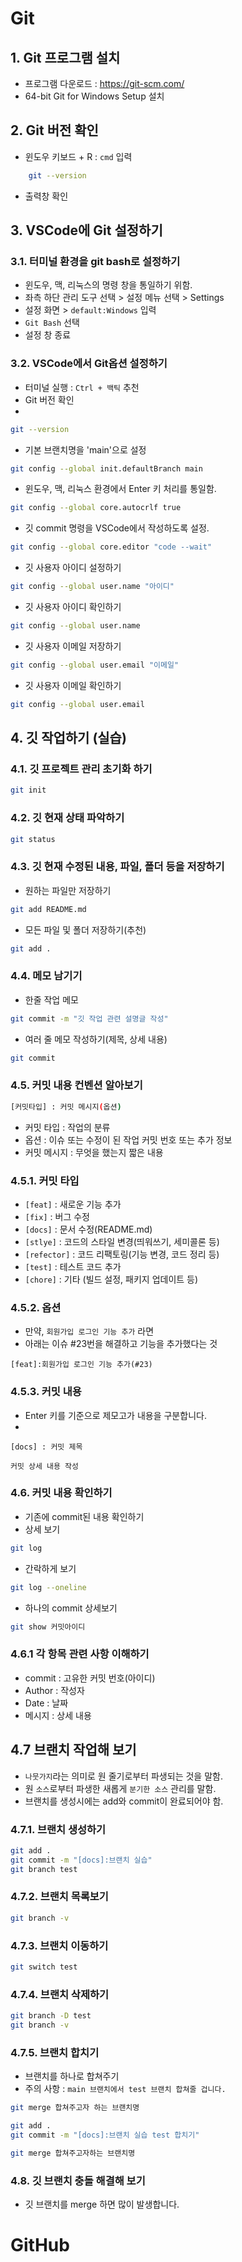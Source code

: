 <!-- 혼자서 작업하기(4/28 월) -->
# Git

## 1. Git 프로그램 설치
- 프로그램 다운로드 : https://git-scm.com/
- 64-bit Git for Windows Setup 설치

## 2. Git 버전 확인
- 윈도우 키보드 + R : `cmd` 입력

```bash
    git --version
```

- 출력창 확인

## 3. VSCode에 Git 설정하기

### 3.1. 터미널 환경을 git bash로 설정하기
- 윈도우, 맥, 리눅스의 명령 창을 통일하기 위함.
- 좌측 하단 관리 도구 선택 > 설정 메뉴 선택 > Settings
- 설정 화면 > `default:Windows` 입력
- `Git Bash` 선택
- 설정 창 종료

### 3.2. VSCode에서 Git옵션 설정하기
- 터미널 실행 : `Ctrl + 백틱` 추천
- Git 버전 확인
- 
``` bash
git --version
```

- 기본 브랜치명을 'main'으로 설정
``` bash
git config --global init.defaultBranch main
```
- 윈도우, 맥, 리눅스 환경에서 Enter 키 처리를 통일함.
``` bash
git config --global core.autocrlf true
```
- 깃 commit 명령을 VSCode에서 작성하도록 설정.
``` bash
git config --global core.editor "code --wait"
```
- 깃 사용자 아이디 설정하기
``` bash
git config --global user.name "아이디"
```
- 깃 사용자 아이디 확인하기
``` bash
git config --global user.name
```
- 깃 사용자 이메일 저장하기
``` bash
git config --global user.email "이메일"
```
- 깃 사용자 이메일 확인하기
``` bash
git config --global user.email
```

## 4. 깃 작업하기 (실습)
### 4.1. 깃 프로젝트 관리 초기화 하기
``` bash
git init
```

### 4.2. 깃 현재 상태 파악하기
``` bash
git status
```

### 4.3. 깃 현재 수정된 내용, 파일, 폴더 등을 저장하기
- 원하는 파일만 저장하기
``` bash
git add README.md
```
- 모든 파일 및 폴더 저장하기(추천)
``` bash
git add .
```

### 4.4. 메모 남기기
- 한줄 작업 메모
``` bash
git commit -m "깃 작업 관련 설명글 작성"
```
- 여러 줄 메모 작성하기(제목, 상세 내용)
``` bash
git commit
```

### 4.5. 커밋 내용 컨벤션 알아보기
``` bash
[커밋타입] : 커밋 메시지(옵션)
```

- 커밋 타입 : 작업의 분류
- 옵션 : 이슈 또는 수정이 된 작업 커밋 번호 또는 추가 정보
- 커밋 메시지 : 무엇을 했는지 짧은 내용

### 4.5.1. 커밋 타입
- `[feat]` : 새로운 기능 추가
- `[fix]` : 버그 수정
- `[docs]` : 문서 수정(README.md)
- `[stlye]` : 코드의 스타일 변경(띄워쓰기, 세미콜론 등)
- `[refector]` : 코드 리팩토링(기능 변경, 코드 정리 등)
- `[test]` : 테스트 코드 추가
- `[chore]` : 기타 (빌드 설정, 패키지 업데이트 등)

### 4.5.2. 옵션
- 만약, `회원가입 로그인 기능 추가` 라면
- 아래는 이슈 #23번을 해결하고 기능을 추가했다는 것
```
[feat]:회원가입 로그인 기능 추가(#23)

```

### 4.5.3. 커밋 내용
- Enter 키를 기준으로 제모고가 내용을 구분합니다.
- 
```
[docs] : 커밋 제목

커밋 상세 내용 작성
```

### 4.6. 커밋 내용 확인하기
- 기존에 commit된 내용 확인하기
- 상세 보기
``` bash
git log
```
- 간락하게 보기
``` bash
git log --oneline
```
- 하나의 commit 상세보기
``` bash
git show 커밋아이디
```

### 4.6.1 각 항목 관련 사항 이해하기
- commit : 고유한 커밋 번호(아이디)
- Author : 작성자
- Date : 날짜
- 메시지 : 상세 내용

## 4.7 브랜치 작업해 보기
- `나뭇가지`라는 의미로 원 줄기로부터 파생되는 것을 말함.
- 원 `소스`로부터 파생한 새롭게 `분기한 소스` 관리를 말함.
- 브랜치를 생성시에는 add와 commit이 완료되어야 함.

### 4.7.1. 브랜치 생성하기
``` bash
git add .
git commit -m "[docs]:브랜치 실습"
git branch test
```
### 4.7.2. 브랜치 목록보기
``` bash
git branch -v
```
### 4.7.3. 브랜치 이동하기
``` bash
git switch test
```
### 4.7.4. 브랜치 삭제하기
``` bash
git branch -D test
git branch -v
```
### 4.7.5. 브랜치 합치기
- 브랜치를 하나로 합쳐주기
- 주의 사항 : `main 브랜치에서 test 브랜치 합쳐줄 겁니다.`
``` bash
git merge 합쳐주고자 하는 브랜치명
```

```bash
git add .
git commit -m "[docs]:브랜치 실습 test 합치기"
```

```bash
git merge 합쳐주고자하는 브랜치명
```

### 4.8. 깃 브랜치 충돌 해결해 보기

- 깃 브랜치를 merge 하면 많이 발생합니다.

# GitHub